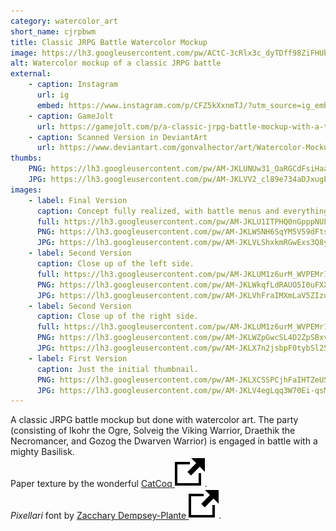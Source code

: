 ```yaml
---
category: watercolor_art
short_name: cjrpbwm
title: Classic JRPG Battle Watercolor Mockup
image: https://lh3.googleusercontent.com/pw/ACtC-3cRlx3c_dyTDff98ZiFHUb3Hs0dX6PcMXjqofvTeZp7KRPTSThYI83btr6JBJjK9aqXSw9jLJiYYo-hE6oEgj7Yj6mKog5DpudbsoKaX-ETz-jat1YYwz6lHo_Co2X1AObaTif26z-9NLpubsk3Mz7S=w1200-h630-no?authuser=0
alt: Watercolor mockup of a classic JRPG battle
external:
    - caption: Instagram
      url: ig
      embed: https://www.instagram.com/p/CFZ5kXxnmTJ/?utm_source=ig_embed&amp;utm_campaign=loading
    - caption: GameJolt
      url: https://gamejolt.com/p/a-classic-jrpg-battle-mockup-with-a-twist-done-with-watercolor-art-9sjv4mpt
    - caption: Scanned Version in DeviantArt
      url: https://www.deviantart.com/gonvalhector/art/Watercolor-Mockup-of-a-Classic-JRPG-Battle-868867915
thumbs:
    PNG: https://lh3.googleusercontent.com/pw/AM-JKLUNUw31_OaRGCdFsiHaaCkVMF39BsUPVP4uo8o1KNk33XKHc9UqJUyVoCt0KoKKDQVwMcee47T_9aJhyDD5SKuiQjnsTXymOkdjQoYgbtFPQ3KrLPWj30tJT2upPaTAboTn7UmNU1l5Co_JtKvmvhHY
    JPG: https://lh3.googleusercontent.com/pw/AM-JKLVV2_cl89e734aDJxugErvwPv1Si9VJsaeUIDgQNfZ9eOJJPM5rTI6_6g-93f9mMmxu-rizZ8meSLy3bN4ReN5QgvAEbt_uRR6agrYgj44ty6LMfG54ComD9U_A2BcjpZDNN10vC_0zS7bdpuLpbRF9
images:
    - label: Final Version
      caption: Concept fully realized, with battle menus and everything.
      full: https://lh3.googleusercontent.com/pw/AM-JKLU1ITPHQ0nGpppNULBnVEaLB9-PQjN5VFDh7TkA7w296IQubPx__Bu3hCewk_m32kwZVPBmA9skfudK2Ro1ZtDSfnC0HYDPAfN-SjgAcS0kS3TcqGpj8IWLcrc1NbuEK7LVOr9ZHguSoboJpbjN7Z50=w2400
      PNG: https://lh3.googleusercontent.com/pw/AM-JKLWSNH6SqYM5V59dFtsmH-vHjqxel9QyaLpYIQp2cQKgaJ6JV6DCg3OhvFXrhkjS_XrlEasZPU5lSYuNuFl4VZQnUjxSr_g1fauXwlkREmyAXykcYJ6RJCbV4jcl6TNuKKkwvwWJ5Hcqoyi5YpgM1l-S
      JPG: https://lh3.googleusercontent.com/pw/AM-JKLVLShxkmRGwExs3Q8yhLpbCGA6qA3BsA2Ff94ow83jaW5Zt-gEFRQ1HZgxltLy8ozerjpjMJjH8DfLhuEca4OwZXON8tgZ9xKjylDB0C1E_BDPxlxpu5WtTn9wo_MbfiNcDHHvjxuv4kRfo7JaZXP3U
    - label: Second Version
      caption: Close up of the left side.
      full: https://lh3.googleusercontent.com/pw/AM-JKLUM1z6urM_WVPEMr1WduxGP26WMWLl8ruDUwtdOd96rRB7WhKd6OYY5a48hVjqc1Y6IJEmXG90qESeVMh1wbkT4e2rK5mGjfyNDBhVCFaLSzYVCLheSbRJSledm2bXMa0mBUVZX8UEoaL-pgpGKvYvc=w2400
      PNG: https://lh3.googleusercontent.com/pw/AM-JKLWkqfLdRAUO5I0uFXXPzeJB-FYH9WuPL5D42xv8CO3d88wqcKZfkjKO-YyBefnD8ecMvjw2L6xW4hTM949Mn1AsNPL3RRv6mYYB9n-XEomZaTs7Y84XMMuBcDU20JEaEX08xvELbXOMaJB7dIv-ajkl
      JPG: https://lh3.googleusercontent.com/pw/AM-JKLVhFraIMXmLaV5ZIzuzDpkrkEJ4ESG8y61nx_GBvZEJYZ2u63xzW93_TIQbBy5BCAbFuVLCHWR1d5RvrhTGpqJB59BAPE6XamaXTyPVi9jngXZ3ZI51r9P7Gh99431Ak3hVNn2NaApFvElzi3c2rgwR
    - label: Second Version
      caption: Close up of the right side.
      full: https://lh3.googleusercontent.com/pw/AM-JKLUM1z6urM_WVPEMr1WduxGP26WMWLl8ruDUwtdOd96rRB7WhKd6OYY5a48hVjqc1Y6IJEmXG90qESeVMh1wbkT4e2rK5mGjfyNDBhVCFaLSzYVCLheSbRJSledm2bXMa0mBUVZX8UEoaL-pgpGKvYvc=w2400
      PNG: https://lh3.googleusercontent.com/pw/AM-JKLWZpGwcSL4D2ZpSBxvHGD9FOxJaJuQ6OJWAvqun1ZnnrUV6gLqILfdwY9U_KN0ZsdF9Iux3StDR2Jp9bGpZwW7KVThfEPqOBWbQC-hqFjvN0Mg7lA9KydElr9Ot16ti8HGj1AUkiHzTBEhLObvyO9NH
      JPG: https://lh3.googleusercontent.com/pw/AM-JKLX7n2jsbpF0tybSl25IcahxgOkTBlZTObEBXT75AY0rSyyqHC0RdgcMNiqcGpdaaem0jm1oAgh9v52W6jTnsPOjaSUcxLTftDCvAdYgy2mRra7kKWVHW-cZUb6VBlEXKNvLoYqaHQm5jVPZGywJd92_
    - label: First Version
      caption: Just the initial thumbnail.
      PNG: https://lh3.googleusercontent.com/pw/AM-JKLXCSSPCjhFaIHTZeUSCDSNd71qtglO2FGdpz91cE5bhe9IS_K7LEe5RUKB6aKY8nAt_1YAdEFJZ_NpJkts07ZDKkQ-0fdwc7uxWh1bBWNXT9lMMamHWahA0cqi66asdeYO-wOeDRxM-SZE9hWXpLKcS
      JPG: https://lh3.googleusercontent.com/pw/AM-JKLV4egLqq3W70Ei-qsMmOFXPR8mzcuhC1ZbQkzX-V_T-OyF9i3trerA3pk1GXBWdp7KktJHA3T2yE7CXCJAuvtN9G78G7Ba3E1IhJzxW6FFVnPnWMw_IMWo2j_JubfjZX1bqAXNfnseikbH6eA_yQdSA
---
```


A classic JRPG battle mockup but done with watercolor art. The party (consisting of Ikohr the Ogre, Solveig the Viking Warrior, Draethik the Necromancer, and Gozog the Dwarven Warrior) is engaged in battle with a mighty Basilisk.  
Paper texture by the wonderful [CatCoq <img src="/assets/images/icons/external.svg" alt="External Link" class="external-icon">](https://www.instagram.com/catcoq/).  
*Pixellari* font by [Zacchary Dempsey-Plante <img src="/assets/images/icons/external.svg" alt="External Link" class="external-icon">](https://ztdp.ca/).  
